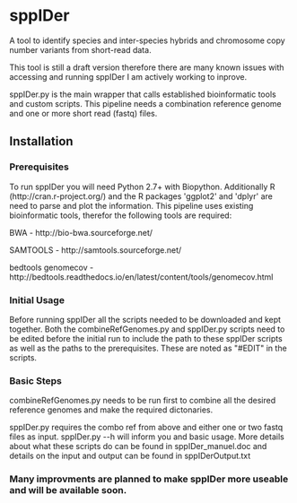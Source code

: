 <h1>sppIDer</h1>

<p>A tool to identify species and inter-species hybrids and chromosome copy number variants from short-read data.</p>

<p>This tool is still a draft version therefore there are many known issues with accessing and running sppIDer I am actively working to inprove.</p>

<p>sppIDer.py is the main wrapper that calls established bioinformatic tools and custom scripts. This pipeline needs a combination reference genome and one or more short read (fastq) files.</p>

<h2>Installation</h2>
<h3>Prerequisites</h3>
 <p>To run sppIDer you will need Python 2.7+ with Biopython. Additionally R (http://cran.r-project.org/) and the R packages 'ggplot2' and 'dplyr' are need to parse and plot the information. This pipeline uses existing bioinformatic tools, therefor the following tools are required:</p>
<p>BWA - http://bio-bwa.sourceforge.net/</p>
<p>SAMTOOLS - http://samtools.sourceforge.net/</p>
<p>bedtools genomecov - http://bedtools.readthedocs.io/en/latest/content/tools/genomecov.html</p>

<h3>Initial Usage</h3>
<p>Before running sppIDer all the scripts needed to be downloaded and kept together. Both the combineRefGenomes.py and sppIDer.py scripts need to be edited before the initial run to include the path to these sppIDer scripts as well as the paths to the prerequisites. These are noted as "#EDIT" in the scripts.</p>

<h3>Basic Steps</h3>
<p>combineRefGenomes.py needs to be run first to combine all the desired reference genomes and make the required dictonaries. </p>
<p>sppIDer.py requires the combo ref from above and either one or two fastq files as input. sppIDer.py --h will inform you and basic usage. More details about what these scripts do can be found in sppIDer_manuel.doc and details on the input and output can be found in sppIDerOutput.txt</p>
  
<h3>Many improvments are planned to make sppIDer more useable and will be available soon.</h3>
